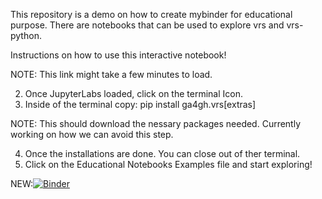 This repository is a demo on how to create mybinder for educational purpose. There are notebooks that can be used to explore vrs and vrs-python. 


Instructions on how to use this interactive notebook!


NOTE: This link might take a few minutes to load.

2) Once JupyterLabs loaded, click on the terminal Icon. 
3) Inside of the terminal copy: pip install ga4gh.vrs[extras]

NOTE: This should download the nessary packages needed. Currently working on how we can avoid this step. 

4) Once the installations are done. You can close out of ther terminal. 
5) Click on the Educational Notebooks Examples file and start exploring!



NEW:[![Binder](https://mybinder.org/badge_logo.svg)](https://mybinder.org/v2/gh/SalemBajjali/educational_notebooks/0.1)
